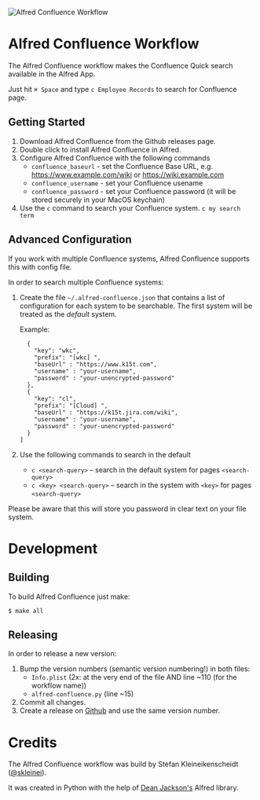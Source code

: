 ![Alfred Confluence Workflow](https://github.com/skleinei/alfred-confluence/raw/master/design/banner.png)


# Alfred Confluence Workflow

The Alfred Confluence workflow makes the Confluence Quick search available in the Alfred App.
  
Just hit `⌘ Space` and type `c Employee Records` to search for Confluence page. 


## Getting Started

1. Download Alfred Confluence from the Github releases page.
2. Double click to install Alfred Confluence in Alfred.
3. Configure Alfred Confluence with the following commands
   * `confluence_baseurl` - set the Confluence Base URL, e.g. 
     https://www.example.com/wiki or https://wiki.example.com
   * `confluence_username` - set your Confluence usename
   * `confluence_password` - set your Confluence password (it will be stored 
     securely in your MacOS keychain)
4. Use the `c` command to search your Confluence system. `c my search term`



## Advanced Configuration

If you work with multiple Confluence systems, Alfred Confluence supports this 
with config file.

In order to search multiple Confluence systems:

1. Create the file `~/.alfred-confluence.json` that contains a list of
   configuration for each system to be searchable. The first system will be
   treated as the _default_ system. 
   
   Example:
   
   ```[
     {
       "key": "wkc",
       "prefix": "[wkc] ",
       "baseUrl" : "https://www.k15t.com",
       "username" : "your-username",
       "password" : "your-unencrypted-password"
     },
     {
       "key": "cl",
       "prefix": "[Cloud] ",
       "baseUrl" : "https://k15t.jira.com/wiki",
       "username" : "your-username",
       "password" : "your-unencrypted-password"
     }
   ]
   ```
2. Use the following commands to search in the default
   * `c <search-query>` – search in the default system for pages `<search-query>`
   * `c <key> <search-query>` – search in the system with `<key>` for pages `<search-query>`

Please be aware that this will store you password in clear text on your file system.


# Development

## Building

To build Alfred Confluence just make:

```
$ make all
```

## Releasing

In order to release a new version:

1. Bump the version numbers (semantic version numbering!) in both files:
   * `Info.plist` (2x: at the very end of the file AND line ~110 (for the workflow name))
   * `alfred-confluence.py` (line ~15)
2. Commit all changes.
3. Create a release on [Github](https://help.github.com/categories/releases/)
   and use the same version number.


# Credits

The Alfred Confluence workflow was build by Stefan Kleineikenscheidt 
([@skleinei](https://twitter.com/skleinei)). 

It was created in Python with the help of 
[Dean Jackson's](https://github.com/deanishe/alfred-workflow) Alfred library. 